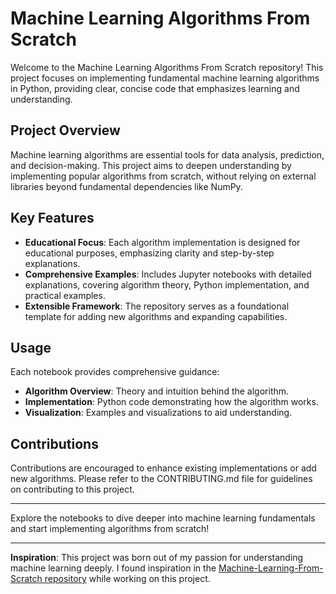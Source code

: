 # Machine Learning Algorithms From Scratch

Welcome to the Machine Learning Algorithms From Scratch repository! This project focuses on implementing fundamental machine learning algorithms in Python, providing clear, concise code that emphasizes learning and understanding.

## Project Overview

Machine learning algorithms are essential tools for data analysis, prediction, and decision-making. This project aims to deepen understanding by implementing popular algorithms from scratch, without relying on external libraries beyond fundamental dependencies like NumPy.

## Key Features

- **Educational Focus**: Each algorithm implementation is designed for educational purposes, emphasizing clarity and step-by-step explanations.
- **Comprehensive Examples**: Includes Jupyter notebooks with detailed explanations, covering algorithm theory, Python implementation, and practical examples.
- **Extensible Framework**: The repository serves as a foundational template for adding new algorithms and expanding capabilities.

## Usage

Each notebook provides comprehensive guidance:
- **Algorithm Overview**: Theory and intuition behind the algorithm.
- **Implementation**: Python code demonstrating how the algorithm works.
- **Visualization**: Examples and visualizations to aid understanding.

## Contributions

Contributions are encouraged to enhance existing implementations or add new algorithms. Please refer to the CONTRIBUTING.md file for guidelines on contributing to this project.

---

Explore the notebooks to dive deeper into machine learning fundamentals and start implementing algorithms from scratch!

---

**Inspiration**: This project was born out of my passion for understanding machine learning deeply. I found inspiration in the [Machine-Learning-From-Scratch repository](https://github.com/AssemblyAI-Community/Machine-Learning-From-Scratch) while working on this project.
